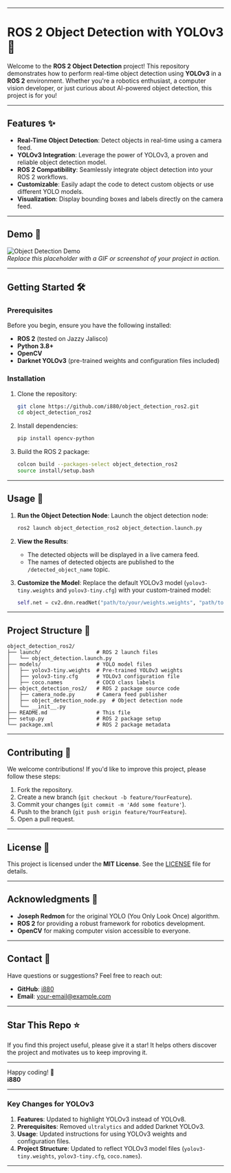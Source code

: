 
---

# **ROS 2 Object Detection with YOLOv3** 🚀

Welcome to the **ROS 2 Object Detection** project! This repository demonstrates how to perform real-time object detection using **YOLOv3** in a **ROS 2** environment. Whether you're a robotics enthusiast, a computer vision developer, or just curious about AI-powered object detection, this project is for you!

---

## **Features** ✨

- **Real-Time Object Detection**: Detect objects in real-time using a camera feed.
- **YOLOv3 Integration**: Leverage the power of YOLOv3, a proven and reliable object detection model.
- **ROS 2 Compatibility**: Seamlessly integrate object detection into your ROS 2 workflows.
- **Customizable**: Easily adapt the code to detect custom objects or use different YOLO models.
- **Visualization**: Display bounding boxes and labels directly on the camera feed.

---

## **Demo** 🎥

![Object Detection Demo](https://via.placeholder.com/800x400.png?text=Object+Detection+Demo)  
*Replace this placeholder with a GIF or screenshot of your project in action.*

---

## **Getting Started** 🛠️

### **Prerequisites**
Before you begin, ensure you have the following installed:
- **ROS 2** (tested on Jazzy Jalisco)
- **Python 3.8+**
- **OpenCV**
- **Darknet YOLOv3** (pre-trained weights and configuration files included)

### **Installation**
1. Clone the repository:
   ```bash
   git clone https://github.com/i880/object_detection_ros2.git
   cd object_detection_ros2
   ```

2. Install dependencies:
   ```bash
   pip install opencv-python
   ```

3. Build the ROS 2 package:
   ```bash
   colcon build --packages-select object_detection_ros2
   source install/setup.bash
   ```

---

## **Usage** 🚦

1. **Run the Object Detection Node**:
   Launch the object detection node:
   ```bash
   ros2 launch object_detection_ros2 object_detection.launch.py
   ```

2. **View the Results**:
   - The detected objects will be displayed in a live camera feed.
   - The names of detected objects are published to the `/detected_object_name` topic.

3. **Customize the Model**:
   Replace the default YOLOv3 model (`yolov3-tiny.weights` and `yolov3-tiny.cfg`) with your custom-trained model:
   ```python
   self.net = cv2.dnn.readNet("path/to/your/weights.weights", "path/to/your/config.cfg")
   ```

---

## **Project Structure** 📂

```
object_detection_ros2/
├── launch/                  # ROS 2 launch files
│   └── object_detection.launch.py
├── models/                  # YOLO model files
│   ├── yolov3-tiny.weights  # Pre-trained YOLOv3 weights
│   ├── yolov3-tiny.cfg      # YOLOv3 configuration file
│   ├── coco.names           # COCO class labels
├── object_detection_ros2/   # ROS 2 package source code
│   ├── camera_node.py       # Camera feed publisher
│   ├── object_detection_node.py  # Object detection node
│   └── __init__.py
├── README.md                # This file
├── setup.py                 # ROS 2 package setup
└── package.xml              # ROS 2 package metadata
```

---

## **Contributing** 🤝

We welcome contributions! If you'd like to improve this project, please follow these steps:
1. Fork the repository.
2. Create a new branch (`git checkout -b feature/YourFeature`).
3. Commit your changes (`git commit -m 'Add some feature'`).
4. Push to the branch (`git push origin feature/YourFeature`).
5. Open a pull request.

---

## **License** 📜

This project is licensed under the **MIT License**. See the [LICENSE](LICENSE) file for details.

---

## **Acknowledgments** 🙏

- **Joseph Redmon** for the original YOLO (You Only Look Once) algorithm.
- **ROS 2** for providing a robust framework for robotics development.
- **OpenCV** for making computer vision accessible to everyone.

---

## **Contact** 📧

Have questions or suggestions? Feel free to reach out:
- **GitHub**: [i880](https://github.com/i880)
- **Email**: your-email@example.com

---

## **Star This Repo** ⭐

If you find this project useful, please give it a star! It helps others discover the project and motivates us to keep improving it.

---

Happy coding! 🚀  
**i880**

---

### **Key Changes for YOLOv3**
1. **Features**: Updated to highlight YOLOv3 instead of YOLOv8.
2. **Prerequisites**: Removed `ultralytics` and added Darknet YOLOv3.
3. **Usage**: Updated instructions for using YOLOv3 weights and configuration files.
4. **Project Structure**: Updated to reflect YOLOv3 model files (`yolov3-tiny.weights`, `yolov3-tiny.cfg`, `coco.names`).

---

